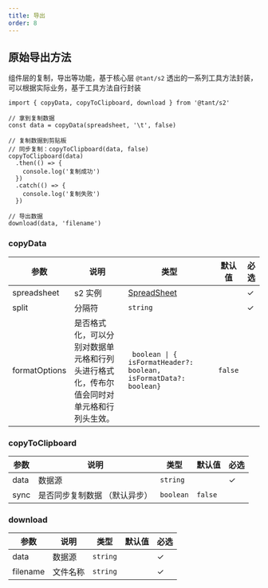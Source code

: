 ```yaml
---
title: 导出
order: 8
---
```


## 原始导出方法

组件层的复制，导出等功能，基于核心层 `@tant/s2` 透出的一系列工具方法封装，可以根据实际业务，基于工具方法自行封装

```tsx
import { copyData, copyToClipboard, download } from '@tant/s2'

// 拿到复制数据
const data = copyData(spreadsheet, '\t', false)

// 复制数据到剪贴板
// 同步复制：copyToClipboard(data, false)
copyToClipboard(data)
  .then(() => {
    console.log('复制成功')
  })
  .catch(() => {
    console.log('复制失败')
  })

// 导出数据
download(data, 'filename')
```

### copyData

| 参数          | 说明     | 类型     | 默认值      | 必选 |
| ------------| ------------------ | ------------- | --------------------------- | --- |
| spreadsheet | s2 实例       | [SpreadSheet](/docs/api/basic-class/spreadsheet)          |                            | ✓    |
| split       | 分隔符    | `string`    |     | ✓    |
| formatOptions  | 是否格式化，可以分别对数据单元格和行列头进行格式化，传布尔值会同时对单元格和行列头生效。 |  <code> boolean \|  { isFormatHeader?: boolean, isFormatData?: boolean} </code>    | `false` |      |

### copyToClipboard

| 参数 | 说明     | 类型     | 默认值 | 必选 |
| --- | --- | ------- | ----- | --- |
| data | 数据源 | `string` |        | ✓    |
| sync | 是否同步复制数据 （默认异步） | `boolean` |   `false`     |     |

### download

| 参数     | 说明     | 类型     | 默认值 | 必选 |
| ------- | ------- | ------- | ----- | --- |
| data     | 数据源 | `string` |        | ✓    |
| filename | 文件名称 | `string` |        | ✓    |
